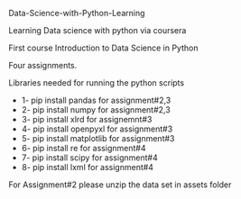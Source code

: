 Data-Science-with-Python-Learning


Learning Data science with python via coursera


First course Introduction to Data Science in Python 



Four assignments. 


Libraries needed for running the python scripts 

* 1- pip install pandas     for assignment#2,3
* 2- pip install numpy      for assignment#2,3
* 3- pip install xlrd       for assignemnt#3
* 4- pip install openpyxl   for assignment#3
* 5- pip install matplotlib for assignment#3
* 6- pip install re         for assignment#4
* 7- pip install scipy      for assignment#4
* 8- pip install lxml       for assignment#4




For Assignment#2 please unzip the data set in assets folder 


